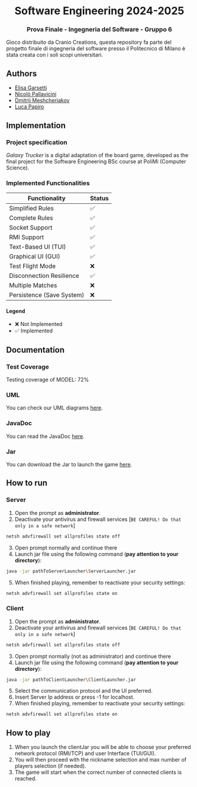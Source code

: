 <h1 align="center"> Software Engineering 2024-2025 </h1>
<h3 align="center"> Prova Finale - Ingegneria del Software - Gruppo 6 </h3>

Gioco distribuito da Cranio Creations, questa repository fa parte del progetto finale di ingegneria del software presso il Politecnico di Milano è stata creata con i soli scopi universitari. 

## Authors
- [Elisa Garsetti](https://github.com/elisagarsetti124)
- [Nicolò Pallavicini](https://github.com/NicoPallavicini)
- [Dmitrii Meshcheriakov](https://github.com/Dima765Me)
- [Luca Papiro](https://github.com/hash-cartographer)

## Implementation

### Project specification
*Galaxy Trucker* is a digital adaptation of the board game, developed as the final project for the Software Engineering BSc course at PoliMi (Computer Science).

### Implemented Functionalities

| Functionality                 | Status |
|------------------------------|---------|
| Simplified Rules             |   ✅   |
| Complete Rules               |   ✅   |
| Socket Support               |   ✅   |
| RMI Support                  |   ✅   |
| Text-Based UI (TUI)          |   ✅   |
| Graphical UI (GUI)           |   ✅   |
| Test Flight Mode             |   ❌   |
| Disconnection Resilience     |   ✅   |
| Multiple Matches             |   ❌   |
| Persistence (Save System)    |   ❌   |

#### Legend
- ❌ Not Implemented
- ✅ Implemented

## Documentation
### Test Coverage
Testing coverage of MODEL: 72%
### UML
You can check our UML diagrams [here](Deliverables/Final/UML).
### JavaDoc
You can read the JavaDoc [here](Deliverables/Final/JavaDOC/apidocs).
### Jar
You can download the Jar to launch the game [here](Deliverables/Final/Jar).
## How to run
### Server
1. Open the prompt as **administrator**.
2. Deactivate your antivirus and firewall services 
[```BE CAREFUL! Do that only in a safe network```]
```bash
netsh advfirewall set allprofiles state off
```
3. Open prompt normally and continue there
4. Launch jar file using the following command (**pay attention to your directory**): 
```bash
java -jar pathToServerLauncher\ServerLauncher.jar
```
5. When finished playing, remember to reactivate your security settings:
```bash
netsh advfirewall set allprofiles state on
```
### Client
1. Open the prompt as **administrator**.
2. Deactivate your antivirus and firewall services
      [```BE CAREFUL! Do that only in a safe network```]
```bash
netsh advfirewall set allprofiles state off
```
3. Open prompt normally (not as administrator) and continue there
4. Launch jar file using the following command (**pay attention to your directory**):
```bash
java -jar pathToClientLauncher\ClientLauncher.jar
```
5. Select the communication protocol and the UI preferred.
6. Insert Server Ip address or press -1 for localhost.
7. When finished playing, remember to reactivate your security settings:
```bash
netsh advfirewall set allprofiles state on
```

## How to play
1. When you launch the clientJar you will be able to choose your preferred network protocol (RMI/TCP) and user Interface (TUI/GUI).
2. You will then proceed with the nickname selection and max number of players selection (if needed).
3. The game will start when the correct number of connected clients is reached.
